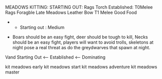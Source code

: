 MEADOWS
 KITTING:
   STARTING OUT:
    Rags
    Torch
   Established:
    T0Melee
    Rags
    Foragble
   Late Meadows
    Leather
    Bow
    T1 Melee
    Good Food

* - Starting out : Medium
 - Boars should be an easy fight, deer should be tough to kill, Necks should be an easy fight, players will want to avoid trolls, skeletons at night pose a real threat as do the greydwarves that spawn at night.

Vand
Starting Out <-- 
Established <--
Dominating

kit meadows early
kit meadows start
kit meadows adventure
kit meadows master

